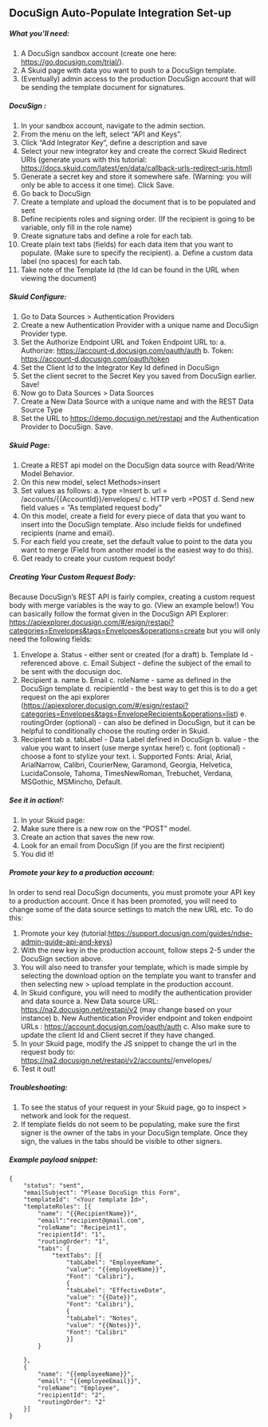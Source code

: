 

## DocuSign Auto-Populate Integration Set-up
 
##### What you’ll need: 
1.	A DocuSign sandbox account (create one here: https://go.docusign.com/trial/).
2.	A Skuid page with data you want to push to a DocuSign template.
3.	(Eventually) admin access to the production DocuSign account that will be sending the template document for signatures.

##### DocuSign : 
1.	In your sandbox account, navigate to the admin section. 
2.	From the menu on the left, select “API and Keys”.
3.	Click “Add Integrator Key”, define a description and save
4.	Select your new integrator key and create the correct Skuid Redirect URIs (generate yours with this tutorial: https://docs.skuid.com/latest/en/data/callback-urls-redirect-uris.html)
5.	Generate a secret key and store it somewhere safe. (Warning: you will only be able to access it one time). Click Save. 
6.	Go back to DocuSign 
7.	Create a template and upload the document that is to be populated and sent 
8.	Define recipients roles and signing order. (If the recipient is going to be variable, only fill in the role name)
9.	Create signature tabs and define a role for each tab. 
10.	Create plain text tabs (fields) for each data item that you want to populate. (Make sure to specify the recipient). 
a.	Define a custom data label (no spaces) for each tab. 
11.	Take note of the Template Id (the Id can be found in the URL when viewing the document)
 

##### Skuid Configure: 
1.	Go to Data Sources > Authentication Providers
2.	Create a new Authentication Provider with a unique name and DocuSign Provider type. 
3.	Set the Authorize Endpoint URL and Token Endpoint URL to:
a.	 Authorize: https://account-d.docusign.com/oauth/auth
b.	Token: https://account-d.docusign.com/oauth/token
4.	Set the Client Id to the Integrator Key Id defined in DocuSign
5.	Set the client secret to the Secret Key you saved from DocuSign earlier. Save! 
6.	Now go to Data Sources > Data Sources
7.	Create a New Data Source with a unique name and with the REST Data Source Type
8.	Set the URL to  https://demo.docusign.net/restapi and the Authentication Provider to DocuSign. Save. 


##### Skuid Page:
1.	Create a REST api model on the DocuSign data source with Read/Write Model Behavior.
2.	On this new model, select Methods>insert
3.	Set values as follows: 
a.	type =Insert
b.	url = /accounts/{{AccountId}}/envelopes/
c.	HTTP verb =POST 
d.	Send new field values = “As templated request body” 
4.	On this model, create a field for every piece of data that you want to insert into the DocuSign template. Also include fields for undefined recipients (name and email). 
5.	For each field you create, set the default value to point to the data you want to merge (Field from another model is the easiest way to do this).
6.	Get ready to create your custom request body!


##### Creating Your Custom Request Body:
Because DocuSign’s REST API is fairly complex, creating a custom request body with merge variables is the way to go. (View an example below!)
You can basically follow the format given in the DocuSign API Explorer:  https://apiexplorer.docusign.com/#/esign/restapi?categories=Envelopes&tags=Envelopes&operations=create but you will only need the following fields: 
1.	Envelope
a.	Status  - either sent or created (for a draft)
b.	Template Id  - referenced above. 
c.	Email Subject - define the subject of the email to be sent with the docusign doc. 
2.	Recipient
a.	name
b.	Email
c.	roleName - same as defined in the DocuSign template
d.	recipientId - the best way to get this is to do a get request on the api explorer  (https://apiexplorer.docusign.com/#/esign/restapi?categories=Envelopes&tags=EnvelopeRecipients&operations=list) 
e.	routingOrder (optional) - can also be defined in DocuSign, but it can be helpful to conditionally choose the routing order in Skuid. 
3.	Recipient tab
a.	tabLabel - Data Label defined in DocuSign
b.	value - the value you want to insert (use merge syntax here!)
c.	font (optional) - choose a font to stylize your text. 
i.	Supported Fonts: Arial, Arial, ArialNarrow, Calibri, CourierNew, Garamond, Georgia, Helvetica,   LucidaConsole, Tahoma, TimesNewRoman, Trebuchet, Verdana, MSGothic, MSMincho, Default.

##### See it in action!: 
1.	In your Skuid page:
2.	Make sure there is a new row on the “POST” model. 
3.	Create an action that saves the new row. 
4.	Look for an email from DocuSign (if you are the first recipient) 
5.	You did it!

##### Promote your key to a production account: 
In order to send real DocuSign documents, you must promote your API key to a production account. Once it has been promoted, you will need to change some of the data source settings to match the new URL etc. 
To do this:
1.	Promote your key (tutorial:https://support.docusign.com/guides/ndse-admin-guide-api-and-keys) 
2.	With the new key in the production account, follow steps 2-5 under the DocuSign section above. 
3.	You will also need to transfer your template, which is made simple by selecting the download option on the template you want to transfer and then selecting new > upload template in the production account. 
4.	In Skuid configure, you will need to modify the authentication provider and data source
a.	New Data source URL: https://na2.docusign.net/restapi/v2 (may change based on your instance)
b.	New Authentication Provider endpoint and token endpoint URLs : https://account.docusign.com/oauth/auth
c.	Also make sure to update the client Id and Client secret if they have changed. 
5.	In your Skuid page, modify the JS snippet to change the url in the request body to: https://na2.docusign.net/restapi/v2/accounts/<accountId>/envelopes/ 
6.	Test it out! 

##### Troubleshooting:
1.	To see the status of your request in your Skuid page, go to inspect > network and look for the request. 
2.	If template fields do not seem to be populating, make sure the first signer is the owner of the tabs in your DocuSign template. Once they sign, the values in the tabs should be visible to other signers. 


##### Example payload snippet:  
 


    {
        "status": "sent",
        "emailSubject": "Please DocuSign this Form",
        "templateId": "<Your template Id>",
        "templateRoles": [{
            "name": "{{RecipientName}}",
            "email":"recipient@gmail.com",
            "roleName": "Recipeint1",
            "recipientId": "1",
            "routingOrder": "1",
            "tabs": {
                "textTabs": [{
                    "tabLabel": "EmployeeName",
                    "value": "{{employeeName}}",
                    "Font": "Calibri"},
                    {
                    "tabLabel": "EffectiveDate",
                    "value": "{{Date}}",
                    "Font": "Calibri"},                        
                    {
                    "tabLabel": "Notes",
                    "value": "{{Notes}}",
                    "Font": "Calibri"
                    }]
            }
            
        },
        {
            "name": "{{employeeName}}",
            "email": "{{employeeEmail}}",
            "roleName": "Employee",
            "recipientId": "2",
            "routingOrder": "2"
        }]
    }



